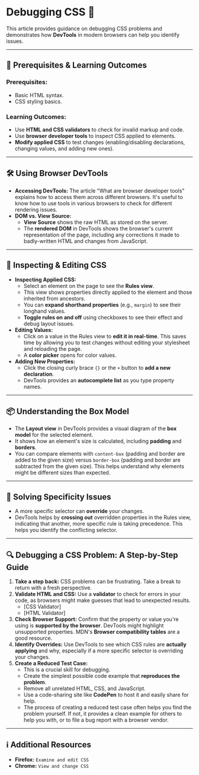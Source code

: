 # Debugging CSS 🐛

This article provides guidance on debugging CSS problems and demonstrates how **DevTools** in modern browsers can help you identify issues.

---

## 📝 Prerequisites & Learning Outcomes

### Prerequisites:
-   Basic HTML syntax.
-   CSS styling basics.

### Learning Outcomes:
-   Use **HTML and CSS validators** to check for invalid markup and code.
-   Use **browser developer tools** to inspect CSS applied to elements.
-   **Modify applied CSS** to test changes (enabling/disabling declarations, changing values, and adding new ones).

---

## 🛠️ Using Browser DevTools

-   **Accessing DevTools:** The article "What are browser developer tools" explains how to access them across different browsers. It's useful to know how to use tools in various browsers to check for different rendering issues.
-   **DOM vs. View Source:**
    -   **View Source** shows the raw HTML as stored on the server.
    -   The **rendered DOM** in DevTools shows the browser's current representation of the page, including any corrections it made to badly-written HTML and changes from JavaScript.

---

## 🧐 Inspecting & Editing CSS

-   **Inspecting Applied CSS:**
    -   Select an element on the page to see the **Rules view**.
    -   This view shows properties directly applied to the element and those inherited from ancestors.
    -   You can **expand shorthand properties** (e.g., `margin`) to see their longhand values.
    -   **Toggle rules on and off** using checkboxes to see their effect and debug layout issues.
-   **Editing Values:**
    -   Click on a value in the Rules view to **edit it in real-time**. This saves time by allowing you to test changes without editing your stylesheet and reloading the page.
    -   A **color picker** opens for color values.
-   **Adding New Properties:**
    -   Click the closing curly brace `{}` or the `+` button to **add a new declaration**.
    -   DevTools provides an **autocomplete list** as you type property names.

---

## 📦 Understanding the Box Model

-   The **Layout view** in DevTools provides a visual diagram of the **box model** for the selected element.
-   It shows how an element's size is calculated, including **padding** and **borders**.
-   You can compare elements with `content-box` (padding and border are added to the given size) versus `border-box` (padding and border are subtracted from the given size). This helps understand why elements might be different sizes than expected.

---

## 🎯 Solving Specificity Issues

-   A more specific selector can **override** your changes.
-   DevTools helps by **crossing out** overridden properties in the Rules view, indicating that another, more specific rule is taking precedence. This helps you identify the conflicting selector.

---

## 🔍 Debugging a CSS Problem: A Step-by-Step Guide

1.  **Take a step back:** CSS problems can be frustrating. Take a break to return with a fresh perspective.
2.  **Validate HTML and CSS:** Use a **validator** to check for errors in your code, as browsers might make guesses that lead to unexpected results.
    -   [CSS Validator]
    -   [HTML Validator]
3.  **Check Browser Support:** Confirm that the property or value you're using is **supported by the browser**. DevTools might highlight unsupported properties. MDN's **Browser compatibility tables** are a good resource.
4.  **Identify Overrides:** Use DevTools to see which CSS rules are **actually applying** and why, especially if a more specific selector is overriding your changes.
5.  **Create a Reduced Test Case:**
    -   This is a crucial skill for debugging.
    -   Create the simplest possible code example that **reproduces the problem**.
    -   Remove all unrelated HTML, CSS, and JavaScript.
    -   Use a code-sharing site like **CodePen** to host it and easily share for help.
    -   The process of creating a reduced test case often helps you find the problem yourself. If not, it provides a clean example for others to help you with, or to file a bug report with a browser vendor.

---

## ℹ️ Additional Resources

-   **Firefox:** `Examine and edit CSS`
-   **Chrome:** `View and change CSS`